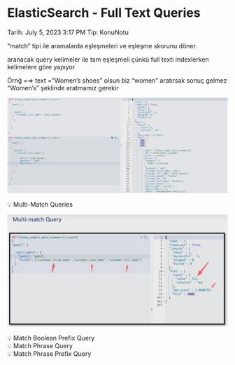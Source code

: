# ElasticSearch - Full Text Queries

Tarih: July 5, 2023 3:17 PM
Tip: KonuNotu

“match” tipi ile aramalarda eşleşmeleri ve eşleşme skorunu döner. 

aranacak query kelimeler ile tam eşleşmeli çünkü full texti indexlerken kelimelere göre yapıyor

Örnğ =⇒ text =”Women’s shoes” olsun biz “women” aratırsak sonuç gelmez “Women’s” şeklinde aratmamız gerekir

![Untitled](ElasticSearch%20-%20Full%20Text%20Queries%20399da8c980174f3b999cfbecb3bb2892/Untitled.png)

<aside>
💡 Multi-Match Queries

</aside>

![Untitled](ElasticSearch%20-%20Full%20Text%20Queries%20399da8c980174f3b999cfbecb3bb2892/Untitled%201.png)

<aside>
💡 Match Boolean Prefix Query

</aside>

<aside>
💡 Match Phrase Query

</aside>

<aside>
💡 Match Phrase Prefix Query

</aside>